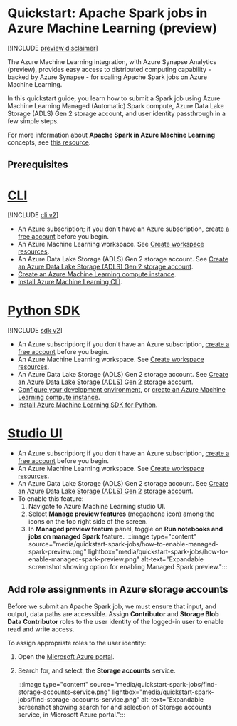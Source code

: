 
# Quickstart: Apache Spark jobs in Azure Machine Learning (preview)

[!INCLUDE [preview disclaimer](../../includes/machine-learning-preview-generic-disclaimer.md)]

The Azure Machine Learning integration, with Azure Synapse Analytics (preview), provides easy access to distributed computing capability - backed by Azure Synapse - for scaling Apache Spark jobs on Azure Machine Learning.

In this quickstart guide, you learn how to submit a Spark job using Azure Machine Learning Managed (Automatic) Spark compute, Azure Data Lake Storage (ADLS) Gen 2 storage account, and user identity passthrough in a few simple steps.

For more information about **Apache Spark in Azure Machine Learning** concepts, see [this resource](./apache-spark-azure-ml-concepts.md).

## Prerequisites

# [CLI](#tab/cli)
[!INCLUDE [cli v2](../../includes/machine-learning-cli-v2.md)]
- An Azure subscription; if you don't have an Azure subscription, [create a free account](https://azure.microsoft.com/free) before you begin.
- An Azure Machine Learning workspace. See [Create workspace resources](./quickstart-create-resources.md).
- An Azure Data Lake Storage (ADLS) Gen 2 storage account. See [Create an Azure Data Lake Storage (ADLS) Gen 2 storage account](../storage/blobs/create-data-lake-storage-account.md).
- [Create an Azure Machine Learning compute instance](./concept-compute-instance.md#create).
- [Install Azure Machine Learning CLI](./how-to-configure-cli.md?tabs=public).

# [Python SDK](#tab/sdk)
[!INCLUDE [sdk v2](../../includes/machine-learning-sdk-v2.md)]
- An Azure subscription; if you don't have an Azure subscription, [create a free account](https://azure.microsoft.com/free) before you begin.
- An Azure Machine Learning workspace. See [Create workspace resources](./quickstart-create-resources.md).
- An Azure Data Lake Storage (ADLS) Gen 2 storage account. See [Create an Azure Data Lake Storage (ADLS) Gen 2 storage account](../storage/blobs/create-data-lake-storage-account.md).
- [Configure your development environment](./how-to-configure-environment.md), or [create an Azure Machine Learning compute instance](./concept-compute-instance.md#create).
- [Install Azure Machine Learning SDK for Python](/python/api/overview/azure/ai-ml-readme).

# [Studio UI](#tab/studio-ui)
- An Azure subscription; if you don't have an Azure subscription, [create a free account](https://azure.microsoft.com/free) before you begin.
- An Azure Machine Learning workspace. See [Create workspace resources](./quickstart-create-resources.md).
- An Azure Data Lake Storage (ADLS) Gen 2 storage account. See [Create an Azure Data Lake Storage (ADLS) Gen 2 storage account](../storage/blobs/create-data-lake-storage-account.md).
- To enable this feature:
  1. Navigate to Azure Machine Learning studio UI.
  2. Select **Manage preview features** (megaphone icon) among the icons on the top right side of the screen.
  3. In **Managed preview feature** panel, toggle on **Run notebooks and jobs on managed Spark** feature.
  :::image type="content" source="media/quickstart-spark-jobs/how-to-enable-managed-spark-preview.png" lightbox="media/quickstart-spark-jobs/how-to-enable-managed-spark-preview.png" alt-text="Expandable screenshot showing option for enabling Managed Spark preview.":::


## Add role assignments in Azure storage accounts

Before we submit an Apache Spark job, we must ensure that input, and output, data paths are accessible. Assign **Contributor** and **Storage Blob Data Contributor** roles to the user identity of the logged-in user to enable read and write access.

To assign appropriate roles to the user identity:

1. Open the [Microsoft Azure portal](https://portal.azure.com).
1. Search for, and select, the **Storage accounts** service.

    :::image type="content" source="media/quickstart-spark-jobs/find-storage-accounts-service.png" lightbox="media/quickstart-spark-jobs/find-storage-accounts-service.png" alt-text="Expandable screenshot showing search for and selection of Storage accounts service, in Microsoft Azure portal.":::
